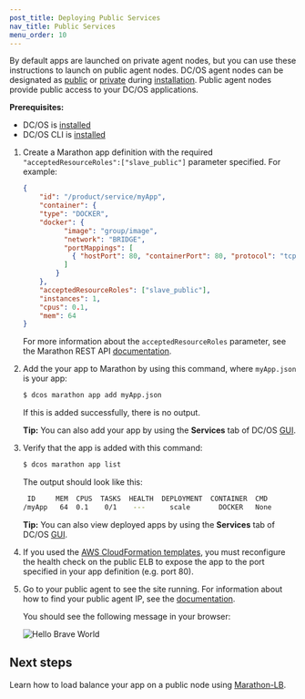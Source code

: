 ```yaml
---
post_title: Deploying Public Services
nav_title: Public Services
menu_order: 10
---
```


By default apps are launched on private agent nodes, but you can use these instructions to launch on public agent nodes. DC/OS agent nodes can be designated as [public](/docs/1.9/overview/concepts/#public) or [private](/docs/1.9/overview/concepts/#private) during [installation](/docs/1.9/administration/installing/). Public agent nodes provide public access to your DC/OS applications. 

**Prerequisites:**

* DC/OS is [installed](/docs/1.9/administration/installing/)
* DC/OS CLI is [installed](/docs/1.9/usage/cli/install/)

1.  Create a Marathon app definition with the required `"acceptedResourceRoles":["slave_public"]` parameter specified. For example:

    ```json
    {
        "id": "/product/service/myApp",
        "container": {
        "type": "DOCKER",
        "docker": {
              "image": "group/image",
              "network": "BRIDGE",
              "portMappings": [
                { "hostPort": 80, "containerPort": 80, "protocol": "tcp"}
              ]
            }
        },
        "acceptedResourceRoles": ["slave_public"],
        "instances": 1,
        "cpus": 0.1,
        "mem": 64
    }
    ```

    For more information about the `acceptedResourceRoles` parameter, see the Marathon REST API [documentation](https://mesosphere.github.io/marathon/docs/rest-api.html).

1.  Add the your app to Marathon by using this command, where `myApp.json` is your app:

    ```bash
    $ dcos marathon app add myApp.json
    ```

    If this is added successfully, there is no output.
    
     **Tip:** You can also add your app by using the **Services** tab of DC/OS [GUI](/docs/1.9/usage/webinterface/#services). 

1.  Verify that the app is added with this command:

    ```bash
    $ dcos marathon app list
    ```
    
    The output should look like this:
    
    ```bash
     ID     MEM  CPUS  TASKS  HEALTH  DEPLOYMENT  CONTAINER  CMD
    /myApp   64  0.1    0/1    ---      scale       DOCKER   None
    ```
    
    **Tip:** You can also view deployed apps by using the **Services** tab of DC/OS [GUI](/docs/1.9/usage/webinterface/#services).

1.  If you used the [AWS CloudFormation templates](/docs/1.9/administration/installing/cloud/aws/), you must reconfigure the health check on the public ELB to expose the app to the port specified in your app definition (e.g. port 80). 

1.  Go to your public agent to see the site running. For information about how to find your public agent IP, see the [documentation](/docs/1.9/administration/locate-public-agent/).

    You should see the following message in your browser: 
    
    ![Hello Brave World](/docs/1.9/usage/tutorials/img/helloworld.png)
    
## Next steps

Learn how to load balance your app on a public node using [Marathon-LB](/docs/1.9/usage/service-discovery/marathon-lb/marathon-lb-basic-tutorial/).

 [1]: /docs/1.9/tutorials/containerized-app/
 [3]: /docs/1.9/administration/installing/
 [4]: /docs/1.9/usage/cli/install/

